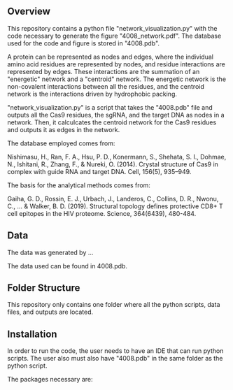 Overview
-------------------------------------

This repository contains a python file "network_visualization.py" with the code necessary to 
generate the figure "4008_network.pdf". The database used for 
the code and figure is stored in "4008.pdb".

A protein can be represented as nodes and edges, where the individual amino acid residues are 
represented by nodes, and residue interactions are represented by edges. These interactions
are the summation of an "energetic" network and a "centroid" network. The energetic network
is the non-covalent interactions between all the residues, and the centroid network is the
interactions driven by hydrophobic packing. 

"network_visualization.py" is a script that takes the "4008.pdb" file and outputs all the Cas9
residues, the sgRNA, and the target DNA as nodes in a network. Then, it calculcates the 
centroid network for the Cas9 residues and outputs it as edges in the network.

The database employed comes from: 

Nishimasu, H., Ran, F. A., Hsu, P. D., Konermann, S., Shehata, S. I., Dohmae, N., Ishitani, 
R., Zhang, F., & Nureki, O. (2014). Crystal structure of Cas9 in complex with guide RNA and 
target DNA. Cell, 156(5), 935–949.

The basis for the analytical methods comes from: 

Gaiha, G. D., Rossin, E. J., Urbach, J., Landeros, C., Collins, D. R., Nwonu, C., ... 
& Walker, B. D. (2019). Structural topology defines protective CD8+ T cell epitopes in the 
HIV proteome. Science, 364(6439), 480-484.


Data
-------------------------------------

The data was generated by ...

The data used can be found in 4008.pdb.


Folder Structure
-------------------------------------

This repository only contains one folder where all the python scripts, data files, and 
outputs are located.


Installation
-------------------------------------

In order to run the code, the user needs to have an IDE that can run python scripts. The
user also must also have "4008.pdb" in the same folder as the python script.

The packages necessary are:

